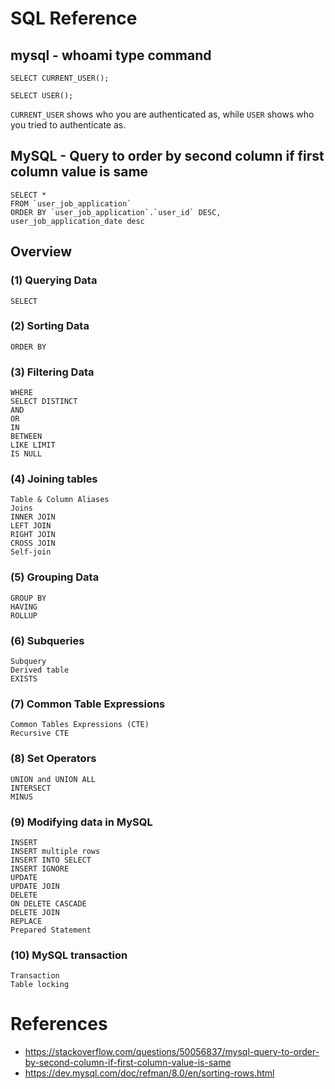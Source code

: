 # SQL Reference

## mysql - whoami type command

    SELECT CURRENT_USER();

    SELECT USER();

`CURRENT_USER` shows who you are authenticated as, while `USER` shows who you tried to authenticate as.


## MySQL - Query to order by second column if first column value is same

    SELECT * 
    FROM `user_job_application` 
    ORDER BY `user_job_application`.`user_id` DESC, user_job_application_date desc

## Overview

### (1) Querying Data

    SELECT

### (2) Sorting Data

    ORDER BY

### (3) Filtering Data

    WHERE
    SELECT DISTINCT
    AND
    OR
    IN
    BETWEEN
    LIKE LIMIT
    IS NULL

### (4) Joining tables

    Table & Column Aliases
    Joins
    INNER JOIN
    LEFT JOIN
    RIGHT JOIN
    CROSS JOIN
    Self-join


### (5) Grouping Data

    GROUP BY
    HAVING
    ROLLUP

### (6) Subqueries

    Subquery
    Derived table
    EXISTS

### (7) Common Table Expressions

    Common Tables Expressions (CTE)
    Recursive CTE

### (8) Set Operators

    UNION and UNION ALL
    INTERSECT
    MINUS

### (9) Modifying data in MySQL

    INSERT
    INSERT multiple rows
    INSERT INTO SELECT
    INSERT IGNORE
    UPDATE
    UPDATE JOIN
    DELETE
    ON DELETE CASCADE
    DELETE JOIN
    REPLACE
    Prepared Statement

### (10) MySQL transaction

    Transaction
    Table locking


# References
* https://stackoverflow.com/questions/50056837/mysql-query-to-order-by-second-column-if-first-column-value-is-same
* https://dev.mysql.com/doc/refman/8.0/en/sorting-rows.html

